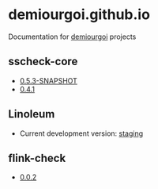 # demiourgoi.github.io

Documentation for [demiourgoi](https://github.com/demiourgoi) projects

## sscheck-core

- [0.5.3-SNAPSHOT](./doc/sscheck-core/0.5.3-SNAPSHOT/scala-2.13/api/index.html)
- [0.4.1](./doc/sscheck-core/0.4.1/scala-2.11/api/index.html)

## Linoleum

- Current development version: [staging](./doc/Linoleum/staging/index.html)

## flink-check

- [0.0.2](./doc/flink-check/0.0.2/scala-2.11/api/index.html)